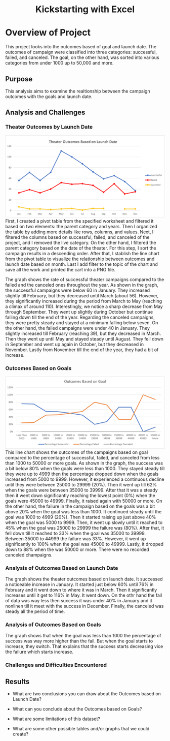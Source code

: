 <h1 align="center">
 Kickstarting with Excel
  </h1>

# Overview of Project
This project looks into the outcomes based of goal and launch date. The outcomes of campaign were classified into three categories: successful, failed, and canceled.  The goal, on the other hand, was sorted into various categories from under 1000 up to 50,000 and more.

## Purpose
This analysis aims to examine the realtionship between the campaign outcomes with the goals and launch date. 
## Analysis and Challenges
### Theater Outcomes by Launch Date
![](Theater_Outcomes_vs_Launch.png)
First, I  created a pivot table from the specified worksheet and filtered it based on two elements: the parent category and years. Then I organized the table by adding more details like rows, columns, and values. Next, I filtered the columns based on successful, failed, and canceled of the project, and I removed the live category. On the other hand, I filtered the parent category based on the date of the theater. For this step, I sort the campaign results in a descending order. After that, I stablish the line chart from the pivot table to visualize the relationship between outcomes and launch date based on month. Last I add filter to the topic of the chart and save all the work and printed the cart into a PNG file.

The graph shows the rate of successful theater campaigns compared to the failed and the canceled ones throughout the year. As shown in the graph, the successful campaigns were below 60 in January. They increased slightly till February, but they decreased until March (about 56). However, they significantly increased during the period from March to May (reaching a climax of around 110). Interestingly, we notice a sharp decrease from May through September. They went up slightly during October but continue falling down till the end of the year. Regarding the canceled campaigns, they were pretty steady and stayed at a minimum falling below seven. On the other hand, the failed campaigns were under 40 in January. They slightly increased till February (reaching 39), but they decreased in March. Then they went up until May and stayed steady until August. They fell down in September and went up again in October, but they decreased in November. Lastly from November till the end of the year, they had a bit of increase.   
### Outcomes Based on Goals
![](Outcomes_vs_Goals.png) 
This line chart shows the outcomes of the campaigns based on goal compared to the percentage of successful, failed, and canceled from less than 1000 to 50000 or more goals. As shown in the graph, the success was a bit below 80% when the goals were less than 1000. They stayed steady till they were up to 4999 then the percentage dropped down when the goals increased from 5000 to 9999. However, it experienced a continuous decline until they were between 25000 to 29999 (20%). Then it went up till 62% when the goals were between 35000 to 39999. After that it was a steady then it went down significantly reaching the lowest point (0%) when the goals were 45000 to 49999. Finally, it raised again with 50000 or more.
 On the other hand, the failure in the campaign based on the goals was a bit above 20% when the goal was less than 1000. It continued steady until the goal was 1000 to 4999 (20%). Then it started raising up just above 40% when the goal was 5000 to 9999. Then, it went up slowly until it reached to 45% when the goal was 25000 to 29999 the failure was (80%). After that, it fell down till it reached to 33% when the goal was 35000 to 39999.  Between 35000 to 44999 the failure was 33%. However, it went up significantly to 100% when the goal was 45000 to 49999. Lastly, it dropped down to 88% when the was 50000 or more. There were no recorded canceled champaigns.


### Analysis of Outcomes Based on Launch Date
The graph shows the theater outcomes based on launch date. It successed a noticeable increase in January. It started just below 60% until 76% in February and it went down to where it was in March. Then it significantly increases until it get to 116% in May. It went down. On the othr hand the fail of data was way less then success it was under 40% in January and it nonlinen till it meet with the success in December. Finally, the canceled was steady all the period of  time.     
### Analysis of Outcomes Based on Goals
The graph shows that when the goal was less than 1000 the percentage of success was way more higher than the fail. But when the goal starts to increase, they switch. That explains that the success starts decreasing vice the failure which starts increase.

### Challenges and Difficulties Encountered


## Results

- What are two conclusions you can draw about the Outcomes based on Launch Date?

- What can you conclude about the Outcomes based on Goals?

- What are some limitations of this dataset?

- What are some other possible tables and/or graphs that we could create?
